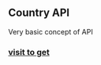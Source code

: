 ## Country API

Very basic concept of API

### [visit to get ](https://mrx-arafat.github.io/Country-API/)
